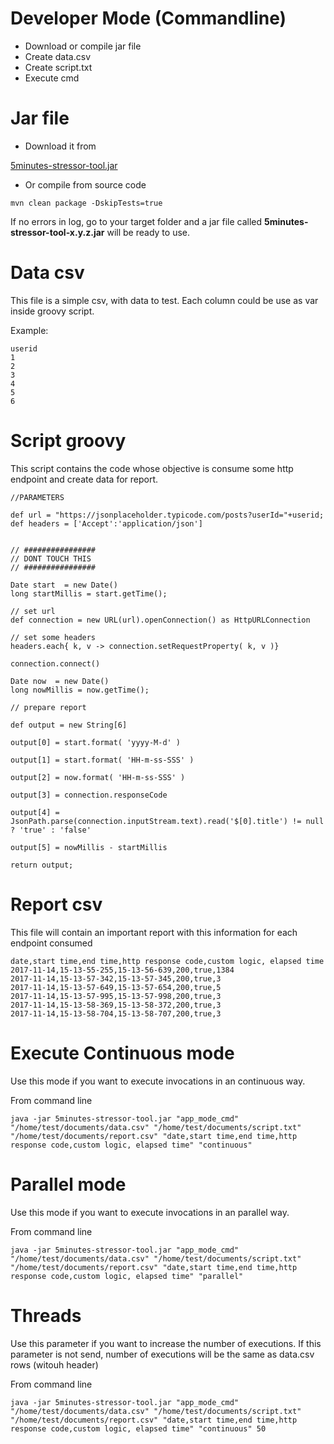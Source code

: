 # Developer Mode (Commandline)

- Download or compile jar file
- Create data.csv
- Create script.txt
- Execute cmd

# Jar file

- Download it from

 [5minutes-stressor-tool.jar](https://github.com/utec/5minutes-stressor-tool/releases/download/v1.0.1/5minutes-stressor-tool.jar)

- Or compile from source code

```
mvn clean package -DskipTests=true
```

If no errors in log, go to your target folder and a jar file called **5minutes-stressor-tool-x.y.z.jar** will be ready to use.

# Data csv

This file is a simple csv, with data to test. Each column could be use as var inside groovy script.

Example:

```
userid
1
2
3
4
5
6
```

# Script groovy

This script contains the code whose objective is consume some http endpoint and create data for report.

```
//PARAMETERS

def url = "https://jsonplaceholder.typicode.com/posts?userId="+userid;
def headers = ['Accept':'application/json']


// ################
// DONT TOUCH THIS
// ################

Date start  = new Date()
long startMillis = start.getTime();

// set url
def connection = new URL(url).openConnection() as HttpURLConnection

// set some headers
headers.each{ k, v -> connection.setRequestProperty( k, v )}

connection.connect()

Date now  = new Date()
long nowMillis = now.getTime();

// prepare report

def output = new String[6]

output[0] = start.format( 'yyyy-M-d' )

output[1] = start.format( 'HH-m-ss-SSS' )

output[2] = now.format( 'HH-m-ss-SSS' )

output[3] = connection.responseCode

output[4] = JsonPath.parse(connection.inputStream.text).read('$[0].title') != null ? 'true' : 'false'

output[5] = nowMillis - startMillis

return output;
```

# Report csv

This file will contain an important report with this information for each endpoint consumed

```
date,start time,end time,http response code,custom logic, elapsed time
2017-11-14,15-13-55-255,15-13-56-639,200,true,1384
2017-11-14,15-13-57-342,15-13-57-345,200,true,3
2017-11-14,15-13-57-649,15-13-57-654,200,true,5
2017-11-14,15-13-57-995,15-13-57-998,200,true,3
2017-11-14,15-13-58-369,15-13-58-372,200,true,3
2017-11-14,15-13-58-704,15-13-58-707,200,true,3
```

# Execute Continuous mode

Use this mode if you want to execute invocations in an continuous way.

From command line
```
java -jar 5minutes-stressor-tool.jar "app_mode_cmd"  "/home/test/documents/data.csv" "/home/test/documents/script.txt" "/home/test/documents/report.csv" "date,start time,end time,http response code,custom logic, elapsed time" "continuous"
```

# Parallel mode

Use this mode if you want to execute invocations in an parallel way.

From command line
```
java -jar 5minutes-stressor-tool.jar "app_mode_cmd"  "/home/test/documents/data.csv" "/home/test/documents/script.txt" "/home/test/documents/report.csv" "date,start time,end time,http response code,custom logic, elapsed time" "parallel"
```

# Threads

Use this parameter if you want to increase the number of executions. If this parameter is not send, number of executions will be the same as data.csv rows (witouh header)

From command line
```
java -jar 5minutes-stressor-tool.jar "app_mode_cmd"  "/home/test/documents/data.csv" "/home/test/documents/script.txt" "/home/test/documents/report.csv" "date,start time,end time,http response code,custom logic, elapsed time" "continuous" 50
```

